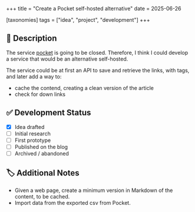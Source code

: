 +++
title = "Create a Pocket self-hosted alternative"
date = 2025-06-26

[taxonomies]
tags = ["idea", "project", "development"]
+++

## 📄 Description

The service [pocket](https://getpocket.com/) is going to be closed. Therefore, I think
I could develop a service that would be an alternative self-hosted.

The service could be at first an API to save and retrieve the links, with tags, and
later add a way to:

- cache the contend, creating a clean version of the article
- check for down links

## ✅ Development Status

- [x] Idea drafted
- [ ] Initial research
- [ ] First prototype
- [ ] Published on the blog
- [ ] Archived / abandoned

## 🏷️ Additional Notes

- Given a web page, create a minimum version in Markdown of the content, to be cached.
- Import data from the exported csv from Pocket.
